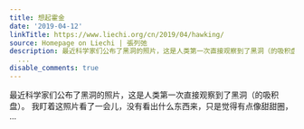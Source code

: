 ```yaml
---
title: 想起霍金
date: '2019-04-12'
linkTitle: https://www.liechi.org/cn/2019/04/hawking/
source: Homepage on Liechi | 張列弛
description: 最近科学家们公布了黑洞的照片，这是人类第一次直接观察到了黑洞（的吸积盘）。 我盯着这照片看了一会儿，没有看出什么东西来，只是觉得有点像甜甜圈，
  ...
disable_comments: true
---
```

最近科学家们公布了黑洞的照片，这是人类第一次直接观察到了黑洞（的吸积盘）。 我盯着这照片看了一会儿，没有看出什么东西来，只是觉得有点像甜甜圈， ...